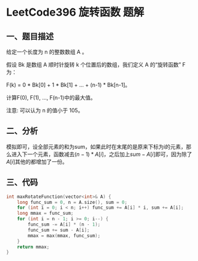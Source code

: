# LeetCode396 旋转函数 题解

## 一、题目描述

给定一个长度为 n 的整数数组 A 。

假设 Bk 是数组 A 顺时针旋转 k 个位置后的数组，我们定义 A 的“旋转函数” F 为：

F(k) = 0 * Bk[0] + 1 * Bk[1] + ... + (n-1) * Bk[n-1]。

计算F(0), F(1), ..., F(n-1)中的最大值。

注意:
可以认为 n 的值小于 105。



## 二、分析

模拟即可，设全部元素的和为sum，如果此时在末尾的是原来下标为i的元素，那么进入下一个元素，函数减去$(n - 1) * A[i]$，之后加上$sum - A[i]$即可，因为除了$A[i]$其他的都增加了一份。



## 三、代码

```c++
int maxRotateFunction(vector<int>& A) {
    long func_sum = 0, n = A.size(), sum = 0;
    for (int i = 0; i < n; i++) func_sum += A[i] * i, sum += A[i];
    long mmax = func_sum;
    for (int i = n - 1; i >= 0; i--) {
        func_sum -= A[i] * (n - 1);
        func_sum += sum - A[i];
        mmax = max(mmax, func_sum);
    }
    return mmax;
}
```

